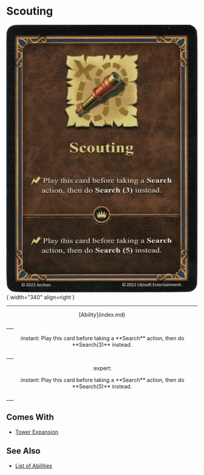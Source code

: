 # Scouting

![Scouting](../assets/abilities-scouting.webp){ width="340" align=right }

___
<p style="text-align: center;" markdown>[Ability](index.md)</p>
___
<p style="text-align: center;" markdown>:instant: Play this card before taking a **Search** action, then do **Search(3)** instead.</p>
___
<p style="text-align: center;" markdown> :expert: </p>

<p style="text-align: center;" markdown>:instant: Play this card before taking a **Search** action, then do **Search(5)** instead.</p>
___


## Comes With

- [Tower Expansion](../content.md)


## See Also

- [List of Abilities](index.md)
